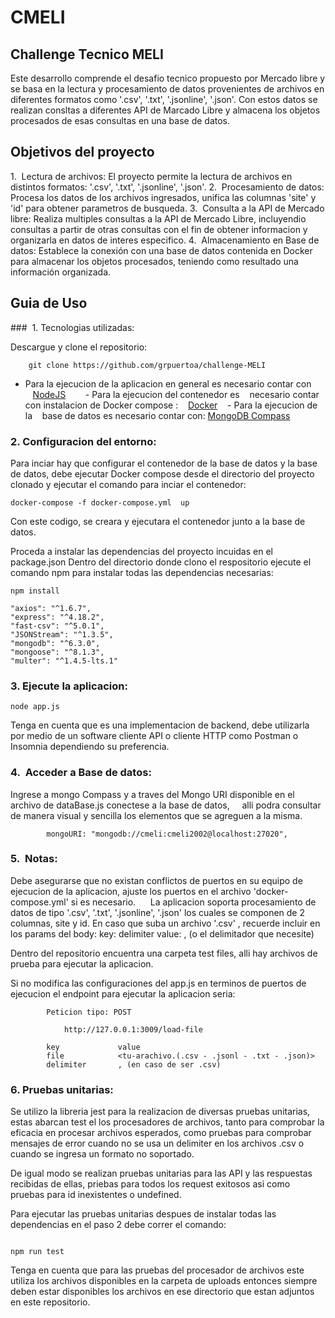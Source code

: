 # CMELI

## Challenge Tecnico MELI

Este desarrollo comprende el desafio tecnico propuesto por Mercado libre y se basa en la lectura y procesamiento de datos provenientes de archivos en diferentes formatos como '.csv', '.txt', '.jsonline', '.json'. Con estos datos se realizan consltas a diferentes API de Marcado Libre y almacena los objetos procesados de esas consultas en una base de datos.

## Objetivos del proyecto

1.  Lectura de archivos: El proyecto permite la lectura de archivos en distintos formatos: '.csv', '.txt', '.jsonline', '.json'.
2.  Procesamiento de datos: Procesa los datos de los archivos ingresados, unifica las columnas 'site' y 'id' para obtener parametros de busqueda.
3.  Consulta a la API de Mercado libre: Realiza multiples consultas a la API de Mercado Libre, incluyendio consultas a partir de otras consultas con el fin de obtener informacion y organizarla en datos de interes especifico.
4.  Almacenamiento en Base de datos: Establece la conexión con una base de datos contenida en Docker para almacenar los objetos procesados, teniendo como resultado una información organizada.

## Guia de Uso

###  1. Tecnologias utilizadas:

Descargue y clone el repositorio:

```
    git clone https://github.com/grpuertoa/challenge-MELI
```

 - Para la ejecucion de la aplicacion en general es necesario contar con
   [NodeJS](https://nodejs.org/)     
  - Para la ejecucion del contenedor es
   necesario contar con instalacion de Docker compose :
   [Docker](https://www.docker.com/get-started) 
   - Para la ejecucion de la
   base de datos es necesario contar con: [MongoDB Compass](https://www.mongodb.com/try/download/compass)
### 2. Configuracion del entorno:

Para inciar hay que configurar el contenedor de la base de datos y la base de datos, debe ejecutar Docker compose desde el directorio del proyecto clonado y ejecutar el comando para inciar el contenedor:

```
docker-compose -f docker-compose.yml  up
```

Con este codigo, se creara y ejecutara el contenedor junto a la base de datos.

Proceda a instalar las dependencias del proyecto incuidas en el package.json Dentro del directorio donde clono el respositorio ejecute el comando npm para instalar todas las dependencias necesarias:

```
npm install

"axios": "^1.6.7",
"express": "^4.18.2",
"fast-csv": "^5.0.1",
"JSONStream": "^1.3.5",
"mongodb": "^6.3.0",
"mongoose": "^8.1.3",
"multer": "^1.4.5-lts.1"

```

### 3. Ejecute la aplicacion:

```
node app.js
```

Tenga en cuenta que es una implementacion de backend, debe utilizarla por medio de un software cliente API o cliente HTTP como Postman o Insomnia dependiendo su preferencia.

### 4.  Acceder a Base de datos:

Ingrese a mongo Compass y a traves del Mongo URI disponible en el archivo de dataBase.js conectese a la base de datos,     alli podra consultar de manera visual y sencilla los elementos que se agreguen a la misma.

```
        mongoURI: "mongodb://cmeli:cmeli2002@localhost:27020",
```

### 5.  Notas:

Debe asegurarse que no existan conflictos de puertos en su equipo de ejecucion de la aplicacion, ajuste los puertos en el archivo 'docker-compose.yml' si es necesario.
    
La aplicacion soporta procesamiento de datos de tipo '.csv', '.txt', '.jsonline', '.json' los cuales se componen de 2 columnas, site y id. En caso que suba un archivo '.csv' , recuerde incluir en los params del body: key: delimiter value: , (o el delimitador que necesite)

Dentro del repositorio encuentra una carpeta test files, alli hay archivos de prueba para ejecutar la aplicacion.

Si no modifica las configuraciones del app.js en terminos de puertos de ejecucion el endpoint para ejecutar la aplicacion seria:
```
        Peticion tipo: POST
        
            http://127.0.0.1:3009/load-file
            
        key             value
        file            <tu-arachivo.(.csv - .jsonl - .txt - .json)>
        delimiter       , (en caso de ser .csv)
```

### 6. Pruebas unitarias:

Se utilizo la libreria jest para la realizacion de diversas pruebas unitarias, estas abarcan test el los procesadores de archivos, tanto para comprobar la eficacia en procesar archivos esperados, como pruebas para comprobar mensajes de error cuando no se usa un delimiter en los archivos .csv o cuando se ingresa un formato no soportado.

De igual modo se realizan pruebas unitarias para las API y las respuestas recibidas de ellas, priebas para todos los request exitosos asi como pruebas para id inexistentes o undefined.

Para ejecutar las pruebas unitarias despues de instalar todas las dependencias en el paso 2 debe correr el comando:

```

npm run test

```

Tenga en cuenta que para las pruebas del procesador de archivos este utiliza los archivos disponibles en la carpeta de uploads entonces siempre deben estar disponibles los archivos en ese directorio que estan adjuntos en este repositorio.
